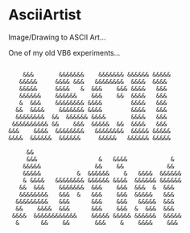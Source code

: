 AsciiArtist
===========

Image/Drawing to ASCII Art...

One of my old VB6 experiments...

```
                                                
    &&&       &&&&&&&    &&&&&&& &&&&&& &&&&&   
   &&&&&     &&&& &&&   &&&&&&&&  &&&&  &&&&    
   &&&&&     &&&&   &  &&&    &&& &&&&   &&&    
   &&&&&&    &&&&&&    &&&    &&  &&&&   &&&    
   &  &&&    &&&&&&&& &&&&        &&&&   &&&    
  &&  &&&&    &&&&&&& &&&&        &&&&   &&&    
  &&&&&&&&  &&  &&&&&& &&&&       &&&&   &&&    
 &&&&&&&&&& &&    &&&  &&&&&  &&  &&&&   &&&    
&&&    &&&&  &&&&&&&&   &&&&&&&&  &&&&& &&&&&   
&&&&  &&&&&&  &&&&&&     &&&&&   &&&&&& &&&&&   

     &&                                         
     &&&                 &   &&&&            &  
    &&&&&               &&    &&            &&  
    &&&&&          &  &&&&&&    &   &&&&  &&&&&&
    & &&&&   &&&&&&&& &&&&&& &&&&  &&&&&& &&&&&&
   &&  &&&    &&&&&&&  &&&    &&&  &&&  &  &&&  
   &&&&&&&&   &&&  &   &&&    &&&  &&&&&   &&&  
  &&&&&&&&&   &&&      &&&    &&&   &&&&&  &&&  
  &&    &&&&  &&&      &&&    &&&  &  &&&  &&&  
 &&&&  &&&&&&&&&&&&    &&&&& &&&&& &&&&&&  &&&&&
  &      &&    &&       &&&    &    &&&&    &&& 
                                                
                                                
```
                                                                                                               
                                                            
